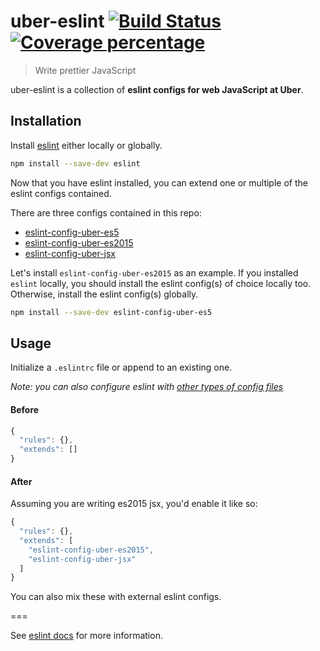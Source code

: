 # uber-eslint [![Build Status][travis-image]][travis-url] [![Coverage percentage][coveralls-image]][coveralls-url]

> Write prettier JavaScript

uber-eslint is a collection of **eslint configs for web JavaScript at Uber**.

## Installation

Install [eslint](https://www.github.com/eslint/eslint) either locally or globally.

```sh
npm install --save-dev eslint
```

Now that you have eslint installed, you can extend one or multiple of the eslint configs contained.

There are three configs contained in this repo:

* [eslint-config-uber-es5](packages/eslint-config-uber-es5)
* [eslint-config-uber-es2015](packages/eslint-config-uber-es2015)
* [eslint-config-uber-jsx](packages/eslint-config-uber-jsx)


Let's install `eslint-config-uber-es2015` as an example. If you installed `eslint` locally, you should install the eslint config(s) of choice locally too. Otherwise, install the eslint config(s) globally.

```sh
npm install --save-dev eslint-config-uber-es5
```

## Usage

Initialize a `.eslintrc` file or append to an existing one.

*Note: you can also configure eslint with [other types of config files](http://eslint.org/docs/user-guide/configuring#configuration-file-formats)*

#### Before

```js
{
  "rules": {},
  "extends": []
}
```

#### After

Assuming you are writing es2015 jsx, you'd enable it like so:

```js
{
  "rules": {},
  "extends": [
    "eslint-config-uber-es2015",
    "eslint-config-uber-jsx"
  ]
}
```

You can also mix these with external eslint configs.

===

See [eslint docs](http://eslint.org/) for more information.

[travis-image]: https://travis-ci.org/uber-web/uber-eslint.svg?branch=master
[travis-url]: https://travis-ci.org/uber-web/uber-eslint?branch=master
[coveralls-image]: https://coveralls.io/repos/uber-web/uber-eslint/badge.svg?branch=master
[coveralls-url]: https://coveralls.io/r/uber-web/uber-eslint?branch=master